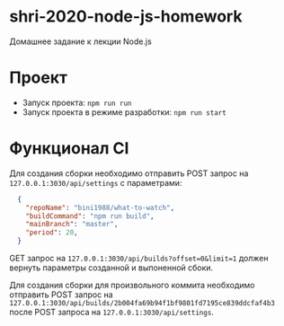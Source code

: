 # shri-2020-node-js-homework

Домашнее задание к лекции Node.js

# Проект

  * Запуск проекта: `npm run run`
  * Запуск проекта в режиме разработки: `npm run start`

# Функционал CI

  Для создания сборки необходимо отправить POST запрос на `127.0.0.1:3030/api/settings` с параметрами:

  ```json
    {
      "repoName": "bini1988/what-to-watch",
      "buildCommand": "npm run build",
      "mainBranch": "master",
      "period": 20,
    }
  ```

  GET запрос на `127.0.0.1:3030/api/builds?offset=0&limit=1` должен вернуть параметры созданной и выпоненной сбоки.

  Для создания сборки для произвольного коммита необходимо отправить POST запрос на `127.0.0.1:3030/api/builds/2b004fa69b94f1bf9801fd7195ce839ddcfaf4b3` после POST запроса на `127.0.0.1:3030/api/settings`.
